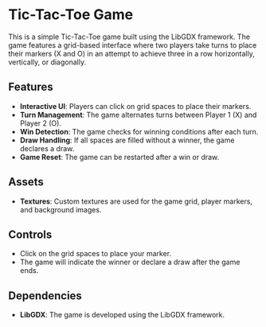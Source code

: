 # Tic-Tac-Toe Game

This is a simple Tic-Tac-Toe game built using the LibGDX framework. The game features a grid-based interface where two players take turns to place their markers (X and O) in an attempt to achieve three in a row horizontally, vertically, or diagonally.

## Features

- **Interactive UI**: Players can click on grid spaces to place their markers.
- **Turn Management**: The game alternates turns between Player 1 (X) and Player 2 (O).
- **Win Detection**: The game checks for winning conditions after each turn.
- **Draw Handling**: If all spaces are filled without a winner, the game declares a draw.
- **Game Reset**: The game can be restarted after a win or draw.

## Assets

- **Textures**: Custom textures are used for the game grid, player markers, and background images.

## Controls

- Click on the grid spaces to place your marker.
- The game will indicate the winner or declare a draw after the game ends.

## Dependencies

- **LibGDX**: The game is developed using the LibGDX framework.
